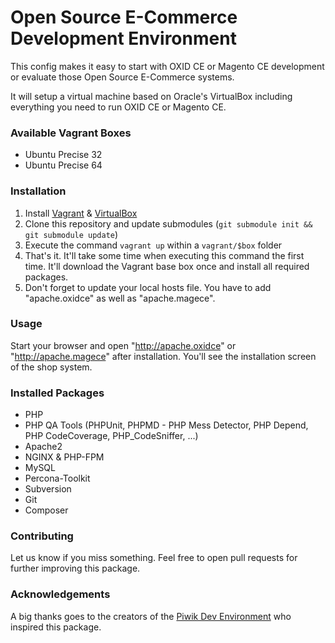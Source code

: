Open Source E-Commerce Development Environment
=====================

This config makes it easy to start with OXID CE or Magento CE development or evaluate those Open Source E-Commerce systems.

It will setup a virtual machine based on Oracle's VirtualBox including everything you need to run OXID CE or Magento CE.

### Available Vagrant Boxes
 * Ubuntu Precise 32
 * Ubuntu Precise 64

### Installation
 1. Install [Vagrant](http://www.vagrantup.com) & [VirtualBox](https://www.virtualbox.org)
 2. Clone this repository and update submodules (`git submodule init && git submodule update`)
 3. Execute the command `vagrant up` within a `vagrant/$box` folder
 4. That's it. It'll take some time when executing this command the first time. It'll download the Vagrant base box once and install all required packages.
 5. Don't forget to update your local hosts file. You have to add "apache.oxidce" as well as "apache.magece".

### Usage

Start your browser and open "http://apache.oxidce" or "http://apache.magece" after installation. You'll see the installation screen of the shop system.

### Installed Packages
 * PHP
 * PHP QA Tools (PHPUnit, PHPMD - PHP Mess Detector, PHP Depend, PHP CodeCoverage, PHP_CodeSniffer, ...)
 * Apache2
 * NGINX & PHP-FPM
 * MySQL
 * Percona-Toolkit
 * Subversion
 * Git
 * Composer

### Contributing

Let us know if you miss something. Feel free to open pull requests for further improving this package.

### Acknowledgements

A big thanks goes to the creators of the [Piwik Dev Environment](https://github.com/piwik/piwik-dev-environment) who inspired this package.
